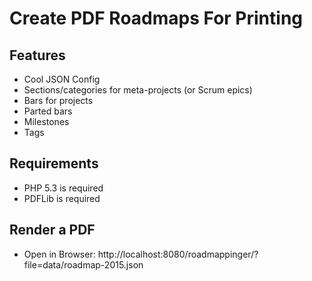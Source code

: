 # Create PDF Roadmaps For Printing

## Features

* Cool JSON Config
* Sections/categories for meta-projects (or Scrum epics)
* Bars for projects
* Parted bars
* Milestones
* Tags

## Requirements

* PHP 5.3 is required
* PDFLib is required

## Render a PDF

* Open in Browser: http://localhost:8080/roadmappinger/?file=data/roadmap-2015.json

